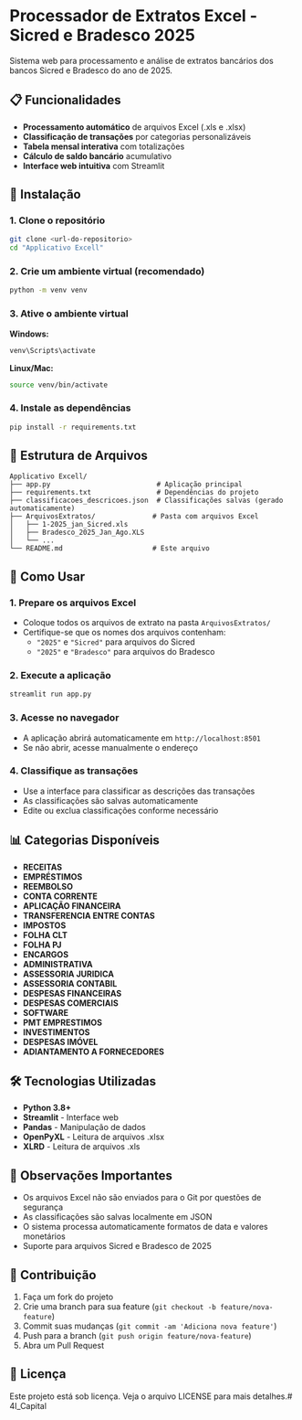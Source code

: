 # Processador de Extratos Excel - Sicred e Bradesco 2025

Sistema web para processamento e análise de extratos bancários dos bancos Sicred e Bradesco do ano de 2025.

## 📋 Funcionalidades

- **Processamento automático** de arquivos Excel (.xls e .xlsx)
- **Classificação de transações** por categorias personalizáveis
- **Tabela mensal interativa** com totalizações
- **Cálculo de saldo bancário** acumulativo
- **Interface web intuitiva** com Streamlit

## 🚀 Instalação

### 1. Clone o repositório
```bash
git clone <url-do-repositorio>
cd "Applicativo Excell"
```

### 2. Crie um ambiente virtual (recomendado)
```bash
python -m venv venv
```

### 3. Ative o ambiente virtual
**Windows:**
```bash
venv\Scripts\activate
```

**Linux/Mac:**
```bash
source venv/bin/activate
```

### 4. Instale as dependências
```bash
pip install -r requirements.txt
```

## 📁 Estrutura de Arquivos

```
Applicativo Excell/
├── app.py                          # Aplicação principal
├── requirements.txt                # Dependências do projeto
├── classificacoes_descricoes.json  # Classificações salvas (gerado automaticamente)
├── ArquivosExtratos/              # Pasta com arquivos Excel
│   ├── 1-2025_jan_Sicred.xls
│   ├── Bradesco_2025_Jan_Ago.XLS
│   └── ...
└── README.md                      # Este arquivo
```

## 🎯 Como Usar

### 1. Prepare os arquivos Excel
- Coloque todos os arquivos de extrato na pasta `ArquivosExtratos/`
- Certifique-se que os nomes dos arquivos contenham:
  - `"2025"` e `"Sicred"` para arquivos do Sicred
  - `"2025"` e `"Bradesco"` para arquivos do Bradesco

### 2. Execute a aplicação
```bash
streamlit run app.py
```

### 3. Acesse no navegador
- A aplicação abrirá automaticamente em `http://localhost:8501`
- Se não abrir, acesse manualmente o endereço

### 4. Classifique as transações
- Use a interface para classificar as descrições das transações
- As classificações são salvas automaticamente
- Edite ou exclua classificações conforme necessário

## 📊 Categorias Disponíveis

- **RECEITAS**
- **EMPRÉSTIMOS** 
- **REEMBOLSO**
- **CONTA CORRENTE**
- **APLICAÇÃO FINANCEIRA**
- **TRANSFERENCIA ENTRE CONTAS**
- **IMPOSTOS**
- **FOLHA CLT**
- **FOLHA PJ**
- **ENCARGOS**
- **ADMINISTRATIVA**
- **ASSESSORIA JURIDICA**
- **ASSESSORIA CONTABIL**
- **DESPESAS FINANCEIRAS**
- **DESPESAS COMERCIAIS**
- **SOFTWARE**
- **PMT EMPRESTIMOS**
- **INVESTIMENTOS**
- **DESPESAS IMÓVEL**
- **ADIANTAMENTO A FORNECEDORES**

## 🛠️ Tecnologias Utilizadas

- **Python 3.8+**
- **Streamlit** - Interface web
- **Pandas** - Manipulação de dados
- **OpenPyXL** - Leitura de arquivos .xlsx
- **XLRD** - Leitura de arquivos .xls

## 📝 Observações Importantes

- Os arquivos Excel não são enviados para o Git por questões de segurança
- As classificações são salvas localmente em JSON
- O sistema processa automaticamente formatos de data e valores monetários
- Suporte para arquivos Sicred e Bradesco de 2025

## 🤝 Contribuição

1. Faça um fork do projeto
2. Crie uma branch para sua feature (`git checkout -b feature/nova-feature`)
3. Commit suas mudanças (`git commit -am 'Adiciona nova feature'`)
4. Push para a branch (`git push origin feature/nova-feature`)
5. Abra um Pull Request

## 📄 Licença

Este projeto está sob licença. Veja o arquivo LICENSE para mais detalhes.#   4 I _ C a p i t a l  
 